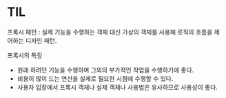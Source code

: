 # TIL

프록시 패턴 : 실제 기능을 수행하는 객체 대신 가상의 객체를 사용해 로직의 흐름을 제어하는 디자인 패턴.

프록시의 특징

- 원래 하려던 기능을 수행하며 그외의 부가적인 작업을 수행하기에 좋다.
- 비용이 많이 드는 연산을 실제로 필요한 시점에 수행할 수 있다.
- 사용자 입장에서 프록시 객체나 실제 객체나 사용법은 유사하므로 사용성이 좋다.